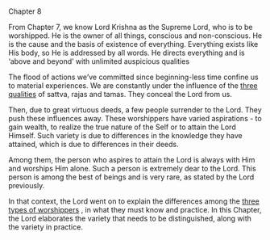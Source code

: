 # <a name='_Toc488528599'></a>
Chapter 8


From Chapter 7, we know Lord Krishna as the Supreme Lord, who is to be worshipped. He is the owner of all things, conscious and non-conscious. He is the cause and the basis of existence of everything. Everything exists like His body, so He is addressed by all words. He directs everything and is ‘above and beyond’ with unlimited auspicious qualities

The flood of actions we’ve committed since beginning-less time confine us to material experiences. We are constantly under the influence of the 
[three qualities](satva_rajas_tamas)
 of sattva, rajas and tamas. They conceal the Lord from us.

Then, due to great virtuous deeds, a few people surrender to the Lord. They push these influences away. These worshippers have varied aspirations - to gain wealth, to realize the true nature of the Self or to attain the Lord Himself. Such variety is due to differences in the knowledge they have attained, which is due to differences in their deeds.

Among them, the person who aspires to attain the Lord is always with Him and worships Him alone. Such a person is extremely dear to the Lord. This person is among the best of beings and is very rare, as stated by the Lord previously. 

In that context, the Lord went on to explain the differences among the 
[three types of worshippers](three_types_of_worshippers)
, in what they must know and practice. In this Chapter, the Lord elaborates the variety that needs to be distinguished, along with the variety in practice.


